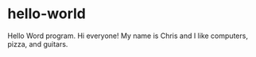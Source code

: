 # hello-world
Hello Word program.
Hi everyone!
My name is Chris and I like computers, pizza, and guitars.
